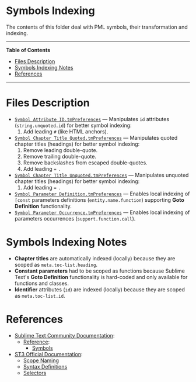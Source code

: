 # Symbols Indexing

The contents of this folder deal with PML symbols, their transformation and indexing.


-----

**Table of Contents**

<!-- MarkdownTOC autolink="true" bracket="round" autoanchor="false" lowercase="only_ascii" uri_encoding="true" levels="1,2,3" -->

- [Files Description](#files-description)
- [Symbols Indexing Notes](#symbols-indexing-notes)
- [References](#references)

<!-- /MarkdownTOC -->

-----

# Files Description

- [`Symbol Attribute ID.tmPreferences`][ID] — Manipulates `id` attributes (`string.unquoted.id`) for better symbol indexing:
    1. Add leading `#` (like HTML anchors).
- [`Symbol Chapter Title Quoted.tmPreferences`][Ch Title Quoted] — Manipulates quoted chapter titles (headings) for better symbol indexing:
    1. Remove leading double-quote.
    2. Remove trailing double-quote.
    3. Remove backslashes from escaped double-quotes.
    4. Add leading `= `.
- [`Symbol Chapter Title Unquoted.tmPreferences`][Ch Title Unquoted] — Manipulates unquoted chapter titles (headings) for better symbol indexing:
    1. Add leading `= `.
- [`Symbol Parameter Definition.tmPreferences`][Param Def] — Enables local indexing of `[const` parameters definitions (`entity.name.function`) supporting __Goto Definition__ functionality.
- [`Symbol Parameter Occurrence.tmPreferences`][Param] — Enables local indexing of parameters occurrences (`support.function.call`).


# Symbols Indexing Notes

- __Chapter titles__ are automatically indexed (locally) because they are scoped as `meta.toc-list.heading`.
- __Constant parameters__ had to be scoped as functions because Sublime Text's __Goto Definition__ functionality is hard-coded and only available for functions and classes.
- __Identifier__ attributes (`id`) are indexed (locally) because they are scoped as `meta.toc-list.id`.


# References

- [Sublime Text Community Documentation]:
    + [Reference]:
        * [Symbols]
- [ST3 Official Documentation]:
    + [Scope Naming]
    + [Syntax Definitions]
    + [Selectors]

<!-----------------------------------------------------------------------------
                               REFERENCE LINKS
------------------------------------------------------------------------------>

<!-- project files -->

[Ch Title Quoted]: ./Symbol%20Chapter%20Title%20Quoted.tmPreferences "View source file"
[Ch Title Unquoted]: ./Symbol%20Chapter%20Title%20Unquoted.tmPreferences "View source file"
[ID]: ./Symbol%20Attribute%20ID.tmPreferences "View source file"
[Param Def]: ./Symbol%20Parameter%20Definition.tmPreferences "View source file"
[Param]: ./Symbol%20Parameter%20Occurrence.tmPreferences "View source file"

<!-- ST3 Official Docs -->

[ST3 Official Documentation]: https://www.sublimetext.com/docs/3/
[Scope Naming]: https://www.sublimetext.com/docs/3/scope_naming.html
[Syntax Definitions]: https://www.sublimetext.com/docs/3/syntax.html
[Selectors]: https://www.sublimetext.com/docs/3/selectors.html

<!-- ST3 Community Docs -->

[Sublime Text Community Documentation]: https://docs.sublimetext.io/

[Reference]: https://docs.sublimetext.io/reference/
[Symbols]: https://docs.sublimetext.io/reference/symbols.html

<!-- EOF -->
